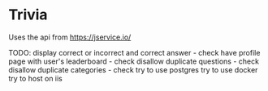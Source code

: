 # Trivia

Uses the api from https://jservice.io/

TODO:
display correct or incorrect and correct answer - check
have profile page with user's leaderboard - check
disallow duplicate questions - check
disallow duplicate categories - check
try to use postgres
try to use docker
try to host on iis
